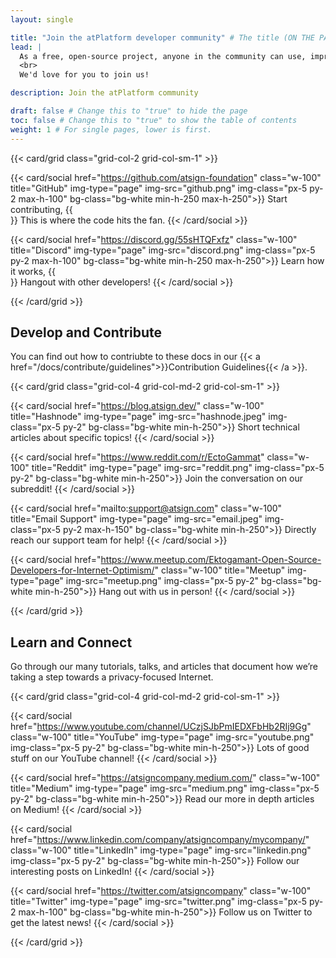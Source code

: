 ```yaml
---
layout: single

title: "Join the atPlatform developer community" # The title (ON THE PAGE)
lead: |
  As a free, open-source project, anyone in the community can use, improve, and enjoy the technology.
  <br>
  We'd love for you to join us!

description: Join the atPlatform community

draft: false # Change this to "true" to hide the page
toc: false # Change this to "true" to show the table of contents
weight: 1 # For single pages, lower is first.
---
```


{{< card/grid class="grid-col-2 grid-col-sm-1" >}}

{{< card/social href="https://github.com/atsign-foundation" class="w-100" title="GitHub" img-type="page" img-src="github.png" img-class="px-5 py-2 max-h-100" bg-class="bg-white min-h-250 max-h-250">}}
Start contributing,
{{<br>}}
This is where the code hits the fan.
{{< /card/social >}}

{{< card/social href="https://discord.gg/55sHTQFxfz" class="w-100" title="Discord" img-type="page" img-src="discord.png" img-class="px-5 py-2 max-h-100" bg-class="bg-white min-h-250 max-h-250">}}
Learn how it works,
{{<br>}}
Hangout with other developers!
{{< /card/social >}}

{{< /card/grid >}}

## Develop and Contribute

You can find out how to contriubte to these docs in our {{< a href="/docs/contribute/guidelines">}}Contribution Guidelines{{< /a >}}.

{{< card/grid class="grid-col-4 grid-col-md-2 grid-col-sm-1" >}}

{{< card/social href="https://blog.atsign.dev/" class="w-100" title="Hashnode" img-type="page" img-src="hashnode.jpeg" img-class="px-5 py-2" bg-class="bg-white min-h-250">}}
Short technical articles about specific topics!
{{< /card/social >}}

{{< card/social href="https://www.reddit.com/r/EctoGammat" class="w-100" title="Reddit"  img-type="page" img-src="reddit.png" img-class="px-5 py-2" bg-class="bg-white min-h-250">}}
Join the conversation on our subreddit!
{{< /card/social >}}

{{< card/social href="mailto:support@atsign.com" class="w-100" title="Email Support" img-type="page" img-src="email.jpeg" img-class="px-5 py-2 max-h-150" bg-class="bg-white min-h-250">}}
Directly reach our support team for help!
{{< /card/social >}}

{{< card/social href="https://www.meetup.com/Ektogamant-Open-Source-Developers-for-Internet-Optimism/" class="w-100" title="Meetup" img-type="page" img-src="meetup.png" img-class="px-5 py-2" bg-class="bg-white min-h-250">}}
Hang out with us in person!
{{< /card/social >}}

{{< /card/grid >}}

## Learn and Connect

Go through our many tutorials, talks, and articles that document how we’re taking a step towards a privacy-focused Internet.

{{< card/grid class="grid-col-4 grid-col-md-2 grid-col-sm-1" >}}

{{< card/social href="https://www.youtube.com/channel/UCzjSJbPmIEDXFbHb2RIj9Gg" class="w-100" title="YouTube" img-type="page" img-src="youtube.png" img-class="px-5 py-2" bg-class="bg-white min-h-250">}}
Lots of good stuff on our YouTube channel!
{{< /card/social >}}

{{< card/social href="https://atsigncompany.medium.com/" class="w-100" title="Medium" img-type="page" img-src="medium.png" img-class="px-5 py-2" bg-class="bg-white min-h-250">}}
Read our more in depth articles on Medium!
{{< /card/social >}}

{{< card/social href="https://www.linkedin.com/company/atsigncompany/mycompany/" class="w-100" title="LinkedIn" img-type="page" img-src="linkedin.png" img-class="px-5 py-2" bg-class="bg-white min-h-250">}}
Follow our interesting posts on LinkedIn!
{{< /card/social >}}

{{< card/social href="https://twitter.com/atsigncompany" class="w-100" title="Twitter" img-type="page" img-src="twitter.png" img-class="px-5 py-2 max-h-100" bg-class="bg-white min-h-250">}}
Follow us on Twitter to get the latest news!
{{< /card/social >}}

{{< /card/grid >}}
